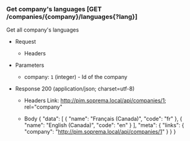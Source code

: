 ### Get company's languages [GET /companies/{company}/languages{?lang}]
Get all company's languages

+ Request
    + Headers
        <!-- include(../requests/_headers.md) -->

+ Parameters
    + company: `1` (integer) - Id of the company
    <!-- include(../requests/parameters/_language.md) -->

+ Response 200 (application/json; charset=utf-8)
    + Headers
        Link: <http://pim.soprema.local/api/companies/1>; rel="company"
        <!-- include(../responses/headers/_rate.md) -->
    
    + Body
        {
            "data": [
                {
                    "name": "Français (Canada)",
                    "code": "fr"
                },
                {
                    "name": "English (Canada)",
                    "code": "en"
                }
            ],
            "meta": {
                "links": {
                    "company": "http://pim.soprema.local/api/companies/1"
                }
            }
        }

<!-- include(../responses/_404.md) -->

<!-- include(../responses/_403.md) -->

<!-- include(../responses/_400.md) -->